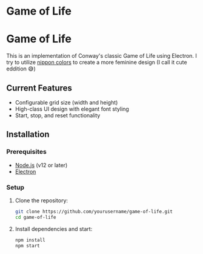 # Game of Life 

# Game of Life

This is an implementation of Conway's classic Game of Life using Electron. I try to utilize [nippon colors](https://nipponcolors.com/) to create a more feminine design (I call it cute eddition :sweat_smile:) 

## Current Features
- Configurable grid size (width and height)
- High-class UI design with elegant font styling
- Start, stop, and reset functionality

## Installation

### Prerequisites
- [Node.js](https://nodejs.org/) (v12 or later)
- [Electron](https://www.electronjs.org/)

### Setup
1. Clone the repository:
   ```sh
   git clone https://github.com/yourusername/game-of-life.git
   cd game-of-life
    ```
2. Install dependencies and start:
    ```sh
    npm install
    npm start
    ```